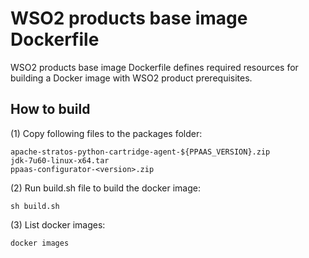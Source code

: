 # WSO2 products base image Dockerfile

WSO2 products base image Dockerfile defines required resources for building a Docker image with WSO2 product prerequisites.

## How to build

(1) Copy following files to the packages folder:
```
apache-stratos-python-cartridge-agent-${PPAAS_VERSION}.zip
jdk-7u60-linux-x64.tar
ppaas-configurator-<version>.zip
```

(2)  Run build.sh file to build the docker image:
```
sh build.sh
```

(3) List docker images:
```
docker images
```